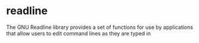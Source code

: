 # readline
The GNU Readline library provides a set of functions for use by applications that allow users to edit command lines as they are typed in
